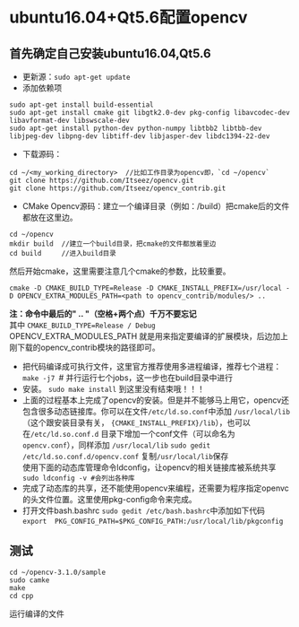 # ubuntu16.04+Qt5.6配置opencv

## 首先确定自己安装ubuntu16.04,Qt5.6
* 更新源：`sudo apt-get update`
* 添加依赖项
```
sudo apt-get install build-essential
sudo apt-get install cmake git libgtk2.0-dev pkg-config libavcodec-dev libavformat-dev libswscale-dev
sudo apt-get install python-dev python-numpy libtbb2 libtbb-dev libjpeg-dev libpng-dev libtiff-dev libjasper-dev libdc1394-22-dev
```
* 下载源码：
```
cd ~/<my_working_directory>  //比如工作目录为opencv即，`cd ~/opencv`
git clone https://github.com/Itseez/opencv.git
git clone https://github.com/Itseez/opencv_contrib.git
```
* CMake Opencv源码：建立一个编译目录（例如：/build）把cmake后的文件都放在这里边。
```
cd ~/opencv
mkdir build  //建立一个build目录，把cmake的文件都放着里边
cd build　　　//进入build目录
```
然后开始cmake，这里需要注意几个cmake的参数，比较重要。
```
cmake -D CMAKE_BUILD_TYPE=Release -D CMAKE_INSTALL_PREFIX=/usr/local -D OPENCV_EXTRA_MODULES_PATH=<path to opencv_contrib/modules/> ..
```
**注：命令中最后的"  .. "（空格+两个点）千万不要忘记**  
其中 `CMAKE_BUILD_TYPE=Release / Debug`  
OPENCV_EXTRA_MODULES_PATH 就是用来指定要编译的扩展模块，后边加上刚下载的opencv_contrib模块的路径即可。
* 把代码编译成可执行文件，这里官方推荐使用多进程编译，推荐七个进程：
`make -j7 `# 并行运行七个jobs，这一步也在build目录中进行
* 安装。
`sudo make install`
到这里没有结束哦！！！  
* 上面的过程基本上完成了opencv的安装。但是并不能够马上用它，opencv还包含很多动态链接库。你可以在文件`/etc/ld.so.conf`中添加 `/usr/local/lib`（这个跟安装目录有关， `{CMAKE_INSTALL_PREFIX}/lib`），也可以在`/etc/ld.so.conf.d` 目录下增加一个conf文件（可以命名为 `opencv.conf`），同样添加 `/usr/local/lib`
`sudo gedit /etc/ld.so.conf.d/opencv.conf` 复制`/usr/local/lib`保存  
使用下面的动态库管理命令ldconfig，让opencv的相关链接库被系统共享
`sudo ldconfig -v #会列出各种库`
* 完成了动态库的共享，还不能使用opencv来编程，还需要为程序指定openvc的头文件位置。这里使用pkg-config命令来完成。
* 打开文件bash.bashrc `sudo gedit /etc/bash.bashrc`中添加如下代码  
`export  PKG_CONFIG_PATH=$PKG_CONFIG_PATH:/usr/local/lib/pkgconfig ` 
## 测试
```
cd ~/opencv-3.1.0/sample
sudo camke
make
cd cpp
```
运行编译的文件
